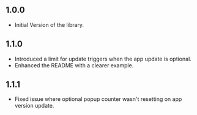 ## 1.0.0
* Initial Version of the library.

## 1.1.0
* Introduced a limit for update triggers when the app update is optional.
* Enhanced the README with a clearer example.

## 1.1.1
* Fixed issue where optional popup counter wasn't resetting on app version update.
